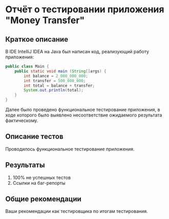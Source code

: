 # Отчёт о тестировании приложения "Money Transfer"

## Краткое описание

В IDE IntelliJ IDEA на Java был написан код, реализующий работу приложения:

```java
public class Main {
    public static void main (String[]args) {
        int balance = 2_000_000_000;
        int transfer = 500_000_000;
        int total = balance + transfer;
        System.out.println(total);
    }
}
```


Далее было проведено функциональное тестирование приложения, в ходе которого было выявлено несоответствие ожидаемого результата фактическому.  

## Описание тестов

Проводилось функциональное тестирование приложения.

## Результаты

1. 100% не успешных тестов
2. Ссылки на баг-репорты

## Общие рекомендации

Ваши рекомендации как тестировщика по итогам тестирования.
